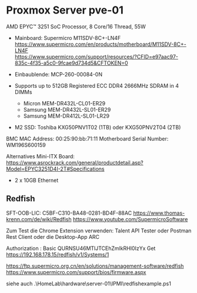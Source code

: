 # Proxmox Server pve-01

AMD EPYC™ 3251 SoC Processor, 8 Core/16 Thread, 55W  

* Mainboard: Supermicro M11SDV-8C+-LN4F  
<https://www.supermicro.com/en/products/motherboard/M11SDV-8C+-LN4F>  
<https://www.supermicro.com/support/resources/?CFID=e97aac97-835c-4f35-a5c0-9fcae9d734d5&CFTOKEN=0>   

* Einbaublende: MCP-260-00084-0N
* Supports up to 512GB Registered ECC DDR4 2666MHz SDRAM in 4 DIMMs  
  * Micron MEM-DR432L-CL01-ER29  
  * Samsung MEM-DR432L-SL01-ER29  
  * Samsung MEM-DR412L-SL01-LR29  
* M2 SSD: Toshiba KXG50PNV1T02 (1TB) oder KXG50PNV2T04 (2TB)

BMC MAC Address: 00:25:90:bb:71:11
Motherboard Serial Number: WM196S600159  

Alternatives Mini-ITX Board:  
<https://www.asrockrack.com/general/productdetail.asp?Model=EPYC3251D4I-2T#Specifications>  

* 2 x 10GB Ethernet  

## Redfish

SFT-OOB-LIC: C5BF-C310-BA48-0281-BD4F-88AC
https://www.thomas-krenn.com/de/wiki/Redfish
https://www.youtube.com/SupermicroSoftware

Zum Test die Chrome Extension verwenden: Talent API Tester oder Postman Rest Client
oder die Desktop-App ARC

Authorization : Basic QURNSU46MTlJTCEhZmlkRHI0IzYx
Get https://192.168.178.15/redfish/v1/Systems/1

https://ftp.supermicro.org.cn/en/solutions/management-software/redfish
https://www.supermicro.com/support/bios/firmware.aspx

siehe auch .\HomeLab\hardware\server-01\IPMI\redfishexample.ps1